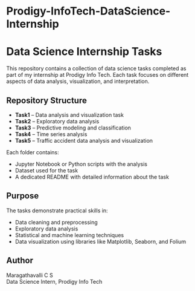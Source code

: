 # Prodigy-InfoTech-DataScience-Internship
# Data Science Internship Tasks

This repository contains a collection of data science tasks completed as part of my internship at Prodigy Info Tech. Each task focuses on different aspects of data analysis, visualization, and interpretation.

## Repository Structure

- **Task1** – Data analysis and visualization task
- **Task2** – Exploratory data analysis
- **Task3** – Predictive modeling and classification
- **Task4** – Time series analysis
- **Task5** – Traffic accident data analysis and visualization

Each folder contains:
- Jupyter Notebook or Python scripts with the analysis
- Dataset used for the task
- A dedicated README with detailed information about the task

## Purpose

The tasks demonstrate practical skills in:
- Data cleaning and preprocessing
- Exploratory data analysis
- Statistical and machine learning techniques
- Data visualization using libraries like Matplotlib, Seaborn, and Folium

## Author

Maragathavalli C S  
Data Science Intern, Prodigy Info Tech



